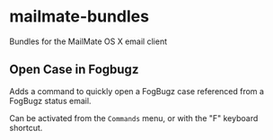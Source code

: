 mailmate-bundles
================

Bundles for the MailMate OS X email client

## Open Case in Fogbugz

Adds a command to quickly open a FogBugz case referenced from a FogBugz status email.  

Can be activated from the `Commands` menu, or with the "F" keyboard shortcut.
